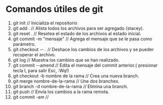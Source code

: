 # Comandos útiles de git

1. git init // Inicializa el repositorio
2. git add . // Alista todos los archivos para ser agregado (stacey).
3. git reset . // Resetea el estado de los archivos al estado inicial.
4. git commit -m "mensaje" // Agrega el mensaje que se le pasa como parámetro.
5. git checkout -- . // Deshace los cambios de los archivos y se pueder recuperar el archivo.
6. git log // Muestra los cambios que se han realizado.
7. git commit --amend // Edita el mensaje del commit anterior.( presionar tecla I, para salir Esc, :Wq!)
8. git checkout -b nombre de la rama  // Crea una nueva branch.
9. git merge nombre-de-la-rama // Une dos branches.
10. git branch -d nombre-de-la-rama // Elimina una branch.
11. git push // Envía los cambios a la rama remota.
12. git commit -am // 
